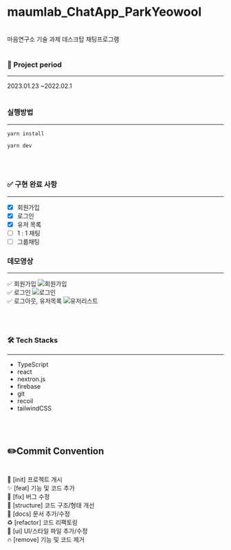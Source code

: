 # maumlab_ChatApp_ParkYeowool

<br/>
마음연구소 기술 과제 데스크탑 채팅프로그램
</br>
</br>

### 📅 Project period

---

2023.01.23 ~2022.02.1
</br>
</br>

### 실행방법

---

```
yarn install
```

```
yarn dev
```

</br>
</br>

### ✅ 구현 완료 사항

---

- [x] 회원가입
- [x] 로그인
- [x] 유저 목록
- [ ] 1 : 1 채팅
- [ ] 그룹채팅

### 데모영상

---
✅ 회원가입
![회원가입](https://user-images.githubusercontent.com/99955022/216093769-67c6b4f5-b48b-47db-9f32-72c89c108ab1.gif)
</br>
✅ 로그인
![로그인](https://user-images.githubusercontent.com/99955022/216093989-9e434ead-e768-488f-9f5f-402409c94ad2.gif)
</br>
✅ 로그아웃, 유저목록
![유저리스트](https://user-images.githubusercontent.com/99955022/216094144-f6ca935c-7e9a-476d-8721-6c8f3662b2f5.gif)

</br>
</br>

### 🛠 Tech Stacks

---

- TypeScript </br>
- react </br>
- nextron.js </br>
- firebase </br>
- git </br>
- recoil </br>
- tailwindCSS </br>

</br>
</br>

## ✏️Commit Convention
</br>
🎉 [init] 프로젝트 개시</br>
✨ [feat] 기능 및 코드 추가</br>
🐛 [fix] 버그 수정</br>
🎨 [structure] 코드 구조/형태 개선</br>
📝 [docs] 문서 추가/수정</br>
♻️ [refactor] 코드 리팩토링</br>
💄 [ui] UI/스타일 파일 추가/수정</br>
🔥 [remove] 기능 및 코드 제거</br>
